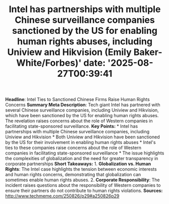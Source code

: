 ﻿---
title: "Intel has partnerships with multiple Chinese surveillance companies sanctioned by the US for enabling human rights abuses, including Uniview and Hikvision (Emily Baker-White/Forbes)'
date: '2025-08-27T00:39:41"
category: "Markets"
summary: ""
slug: "intel has partnerships with multiple chinese surveillance co"
source_urls:
  - "http://www.techmeme.com/250826/p29#a250826p29"
seo:
  title: "Intel has partnerships with multiple Chinese surveillance companies sanctioned by the US for enabling human rights abuses, including Uniview and Hikvision (Emily Baker-White/Forbes) | Hash n Hedge'
  description: '"
  keywords: ["news", "markets", "brief"]
---
**Headline**: Intel Ties to Sanctioned Chinese Firms Raise Human Rights Concerns  **Summary Meta Description**: Tech giant Intel has partnered with several Chinese surveillance companies, including Uniview and Hikvision, which have been sanctioned by the US for enabling human rights abuses. The revelation raises concerns about the role of Western companies in facilitating state-sponsored surveillance.  **Key Points:**  * Intel has partnerships with multiple Chinese surveillance companies, including Uniview and Hikvision * Both Uniview and Hikvision have been sanctioned by the US for their involvement in enabling human rights abuses * Intel's ties to these companies raise concerns about the role of Western companies in facilitating state-sponsored surveillance * The issue highlights the complexities of globalization and the need for greater transparency in corporate partnerships  **Short Takeaways:**  1. **Globalization vs. Human Rights**: The Intel case highlights the tension between economic interests and human rights concerns, demonstrating that globalization can sometimes enable human rights abuses. 2. **Corporate Responsibility**: The incident raises questions about the responsibility of Western companies to ensure their partners do not contribute to human rights violations.  **Sources:**  http://www.techmeme.com/250826/p29#a250826p29 
